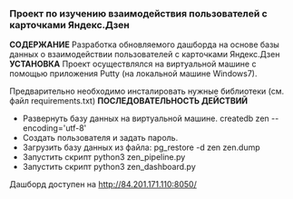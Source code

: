 ### Проект по изучению взаимодействия пользователей с карточками Яндекс.Дзен
**СОДЕРЖАНИЕ**
Разработка обновляемого дашборда на основе базы данных о взаимодействии пользователей с карточками Яндекс.Дзен
**УСТАНОВКА**
Проект осуществлялся на виртуальной машине с помощью приложения Putty (на локальной машине Windows7).

Предварительно необходимо инсталировать нужные библиотеки (см. файл requirements.txt)
**ПОСЛЕДОВАТЕЛЬНОСТЬ ДЕЙСТВИЙ**
- Развернуть базу данных на виртуальной машине.
createdb zen --encoding='utf-8'
- Создать пользователя и задать пароль.
- Загрузить базу данных из файла:
pg_restore -d zen zen.dump
- Запустить скрипт python3 zen_pipeline.py
- Запустить скрипт python3 zen_dashboard.py

Дашборд доступен на http://84.201.171.110:8050/